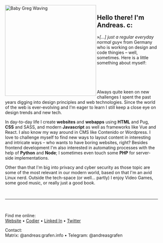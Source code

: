 <img align="left" alt="Baby Greg Waving" src="https://c.tenor.com/ddf8w0Z84ucAAAAC/mandalorian-baby-yoda.gif" width="300px" />

## Hello there! I'm Andreas. c:
»_[…] just a regular everyday normal guy_« from Germany who is working on design and code thingies – well, sometimes. Here is a little something about myself:

<br><br><br>

Always quite keen on new challenges I spent the past years digging into design principles and web technologies. Since the world of the web is ever-evolving and I'm eager to learn I still keep a close eye on design trends and new tech.

In day-to-day life I create **websites** and **webapps** using **HTML** and Pug, **CSS** and SASS, and modern **Javascript** as well as frameworks like Vue and React. I also know my way around in CMS like Contenido or Wordpress. I love to challenge myself to find new ways to layout content in interesting and intricate ways – who wants to have boring websites, right? Besides frontend development I'm also interested in automating processes with the help of **Python** and **Node**; I sometimes even touch some **PHP** for server-side implementations.

Other than that I'm big into privacy and cyber security as those topic are some of the most relevant in our modern world, based on that I'm an avid Linux nerd. Outside the tech-space (or well… partly) I enjoy Video Games, some good music, or really just a good book.

<br>

---

<br>

Find me online:<br>
[Website](https://andreas.grafen.info) • [Codier](https://codier.io/@andreasgrafen) • [Linked In](https://www.linkedin.com/in/andreas-grafen-2205a320b/) • [Twitter](https://twitter.com/andreasgrafen)

Contact:<br>
Matrix: @andreas:grafen.info • Telegram: @andreasgrafen
